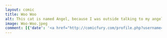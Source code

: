 ```yaml
---
layout: comic
title: Woo Woo
alt: This cat is named Angel, because I was outside talking to my angels, wondering, &#039;Are you even listening to me?&#039; and then the cat appeared.
image: Woo-Woo.jpeg
comment: [{'date': '<a href="http://comicfury.com/profile.php?username=tecco_dsilva" title="tecco_dsilva">tecco_dsilva</a>', 'username': 'tecco_dsilva', 'comment': 'I hope this explains it sufficiently.'}]
---
```

